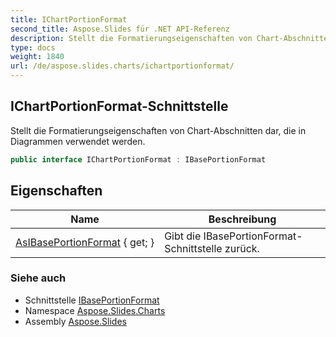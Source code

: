 ```yaml
---
title: IChartPortionFormat
second_title: Aspose.Slides für .NET API-Referenz
description: Stellt die Formatierungseigenschaften von Chart-Abschnitten dar, die in Diagrammen verwendet werden.
type: docs
weight: 1840
url: /de/aspose.slides.charts/ichartportionformat/
---
```


## IChartPortionFormat-Schnittstelle

Stellt die Formatierungseigenschaften von Chart-Abschnitten dar, die in Diagrammen verwendet werden.

```csharp
public interface IChartPortionFormat : IBasePortionFormat
```

## Eigenschaften

| Name | Beschreibung |
| --- | --- |
| [AsIBasePortionFormat](../../aspose.slides.charts/ichartportionformat/asibaseportionformat) { get; } | Gibt die IBasePortionFormat-Schnittstelle zurück. |

### Siehe auch

* Schnittstelle [IBasePortionFormat](../../aspose.slides/ibaseportionformat)
* Namespace [Aspose.Slides.Charts](../../aspose.slides.charts)
* Assembly [Aspose.Slides](../../)

<!-- DO NOT EDIT: generiert von xmldocmd für Aspose.Slides.dll -->